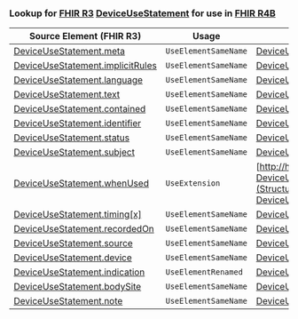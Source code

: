 ### Lookup for [FHIR R3](https://hl7.org/fhir/STU3/) [DeviceUseStatement](https://hl7.org/fhir/STU3/DeviceUseStatement.html) for use in [FHIR R4B](https://hl7.org/fhir/R4B/)

| Source Element (FHIR R3) | Usage | Target |
| -------------- | ----- | ------ |
| [DeviceUseStatement.meta](https://hl7.org/fhir/STU3/DeviceUseStatement.html#resource) | `UseElementSameName` | [DeviceUseStatement.meta](https://hl7.org/fhir/R4B/DeviceUseStatement.html#resource) |
| [DeviceUseStatement.implicitRules](https://hl7.org/fhir/STU3/DeviceUseStatement.html#resource) | `UseElementSameName` | [DeviceUseStatement.implicitRules](https://hl7.org/fhir/R4B/DeviceUseStatement.html#resource) |
| [DeviceUseStatement.language](https://hl7.org/fhir/STU3/DeviceUseStatement.html#resource) | `UseElementSameName` | [DeviceUseStatement.language](https://hl7.org/fhir/R4B/DeviceUseStatement.html#resource) |
| [DeviceUseStatement.text](https://hl7.org/fhir/STU3/DeviceUseStatement.html#resource) | `UseElementSameName` | [DeviceUseStatement.text](https://hl7.org/fhir/R4B/DeviceUseStatement.html#resource) |
| [DeviceUseStatement.contained](https://hl7.org/fhir/STU3/DeviceUseStatement.html#resource) | `UseElementSameName` | [DeviceUseStatement.contained](https://hl7.org/fhir/R4B/DeviceUseStatement.html#resource) |
| [DeviceUseStatement.identifier](https://hl7.org/fhir/STU3/DeviceUseStatement.html#resource) | `UseElementSameName` | [DeviceUseStatement.identifier](https://hl7.org/fhir/R4B/DeviceUseStatement.html#resource) |
| [DeviceUseStatement.status](https://hl7.org/fhir/STU3/DeviceUseStatement.html#resource) | `UseElementSameName` | [DeviceUseStatement.status](https://hl7.org/fhir/R4B/DeviceUseStatement.html#resource) |
| [DeviceUseStatement.subject](https://hl7.org/fhir/STU3/DeviceUseStatement.html#resource) | `UseElementSameName` | [DeviceUseStatement.subject](https://hl7.org/fhir/R4B/DeviceUseStatement.html#resource) |
| [DeviceUseStatement.whenUsed](https://hl7.org/fhir/STU3/DeviceUseStatement.html#resource) | `UseExtension` | [http://hl7.org/fhir/3.0/StructureDefinition/extension-DeviceUseStatement.whenUsed](StructureDefinition-ext-R3-DeviceUseStatement.whenUsed.html) |
| [DeviceUseStatement.timing[x]](https://hl7.org/fhir/STU3/DeviceUseStatement.html#resource) | `UseElementSameName` | [DeviceUseStatement.timing[x]](https://hl7.org/fhir/R4B/DeviceUseStatement.html#resource) |
| [DeviceUseStatement.recordedOn](https://hl7.org/fhir/STU3/DeviceUseStatement.html#resource) | `UseElementSameName` | [DeviceUseStatement.recordedOn](https://hl7.org/fhir/R4B/DeviceUseStatement.html#resource) |
| [DeviceUseStatement.source](https://hl7.org/fhir/STU3/DeviceUseStatement.html#resource) | `UseElementSameName` | [DeviceUseStatement.source](https://hl7.org/fhir/R4B/DeviceUseStatement.html#resource) |
| [DeviceUseStatement.device](https://hl7.org/fhir/STU3/DeviceUseStatement.html#resource) | `UseElementSameName` | [DeviceUseStatement.device](https://hl7.org/fhir/R4B/DeviceUseStatement.html#resource) |
| [DeviceUseStatement.indication](https://hl7.org/fhir/STU3/DeviceUseStatement.html#resource) | `UseElementRenamed` | [DeviceUseStatement.reasonCode](https://hl7.org/fhir/R4B/DeviceUseStatement.html#resource) |
| [DeviceUseStatement.bodySite](https://hl7.org/fhir/STU3/DeviceUseStatement.html#resource) | `UseElementSameName` | [DeviceUseStatement.bodySite](https://hl7.org/fhir/R4B/DeviceUseStatement.html#resource) |
| [DeviceUseStatement.note](https://hl7.org/fhir/STU3/DeviceUseStatement.html#resource) | `UseElementSameName` | [DeviceUseStatement.note](https://hl7.org/fhir/R4B/DeviceUseStatement.html#resource) |
